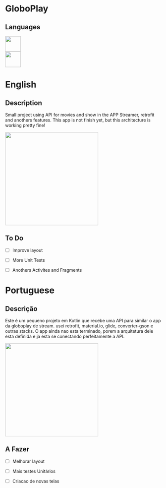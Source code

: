 # GloboPlay

## Languages

[<img src="https://upload.wikimedia.org/wikipedia/en/thumb/a/ae/Flag_of_the_United_Kingdom.svg/1200px-Flag_of_the_United_Kingdom.svg.png" width="50" />](#english)  
[<img src="https://upload.wikimedia.org/wikipedia/commons/5/5c/Flag_of_Portugal.svg" width="50" />](#portuguese) 


# English
## Description
Small project using API for movies and show in the APP Streamer, retrofit and anothers features.
This app is not finish yet, but this architecture is working pretty fine!

<img src="https://user-images.githubusercontent.com/16179019/96261136-693c4280-0f96-11eb-8a89-baf3b183dd1e.gif" width="300" />

## To Do

- [ ] Improve layout
- [ ] More Unit Tests
- [ ] Anothers Activites and Fragments


# Portuguese
## Descrição
Este é um pequeno projeto em Kotlin que recebe uma API para similar o app da globoplay de stream. usei retrofit, material.io, glide, converter-gson e outras stacks.
O app ainda nao esta terminado, porem a arquitetura dele esta definida e ja esta se conectando perfeitamente a API.

<img src="https://user-images.githubusercontent.com/16179019/96261136-693c4280-0f96-11eb-8a89-baf3b183dd1e.gif" width="300" />

## A Fazer

- [ ] Melhorar layout
- [ ] Mais testes Unitários
- [ ] Criacao de novas telas



